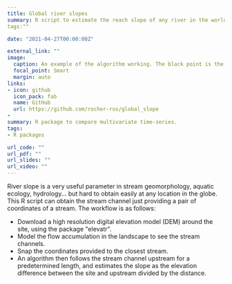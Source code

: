 ```yaml
---
title: Global river slopes
summary: R script to estimate the reach slope of any river in the world
tags:""

date: "2021-04-27T00:00:00Z"

external_link: ""
image:
  caption: An example of the algorithm working. The black point is the low site, and the red the site upstream. The raster shows the flow accumulation in the landscape
  focal_point: Smart
  margin: auto
links:
- icon: github
  icon_pack: fab
  name: GitHub
  url: https://github.com/rocher-ros/global_slope
-
summary: R package to compare multivariate time-series.
tags:
- R packages

url_code: ""
url_pdf: ""
url_slides: ""
url_video: ""
---
```



River slope is a very useful parameter in stream geomorphology, aquatic ecology, hydrology... but hard to obtain easily at any location in the globe. This R script can obtain the stream channel just providing a pair of coordinates of a stream. The workflow is as follows:

- Download a high resolution digital elevation model (DEM) around the site, using the package "elevatr".
- Model the flow accumulation in the landscape to see the stream channels.
- Snap the coordinates provided to the closest stream.
- An algorithm then follows the stream channel upstream for a predetermined length, and estimates the slope as the elevation difference between the site and upstream divided by the distance.
